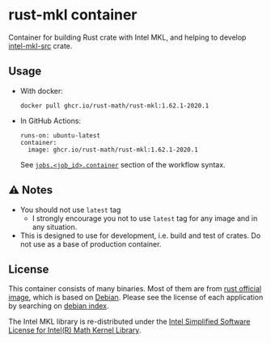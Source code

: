 rust-mkl container
===================

Container for building Rust crate with Intel MKL,
and helping to develop [intel-mkl-src](https://github.com/rust-math/intel-mkl-src) crate.

Usage
-----

- With docker:

  ```
  docker pull ghcr.io/rust-math/rust-mkl:1.62.1-2020.1
  ```

- In GitHub Actions:
  ```
  runs-on: ubuntu-latest
  container:
    image: ghcr.io/rust-math/rust-mkl:1.62.1-2020.1
  ```
  See [`jobs.<job_id>.container`](https://docs.github.com/en/actions/using-workflows/workflow-syntax-for-github-actions#jobsjob_idcontainer) section of the workflow syntax.

⚠️ Notes
--------

- You should not use `latest` tag
  - I strongly encourage you not to use `latest` tag for any image and in any situation.
- This is designed to use for development, i.e. build and test of crates.
  Do not use as a base of production container.

License
--------
This container consists of many binaries.
Most of them are from [rust official image](https://hub.docker.com/_/rust/),
which is based on [Debian](https://www.debian.org/).
Please see the license of each application by searching on [debian index](https://packages.debian.org/index).

The Intel MKL library is re-distributed under the [Intel Simplified Software License for Intel(R) Math Kernel Library](https://www.intel.com/content/www/us/en/developer/articles/license/end-user-license-agreement.html).
